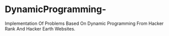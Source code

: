 # DynamicProgramming-
Implementation Of Problems Based On Dynamic Programming From Hacker Rank And Hacker Earth Websites. 
